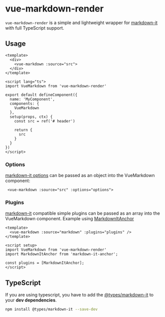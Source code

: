 # vue-markdown-render

`vue-markdown-render` is a simple and lightweight wrapper for [markdown-it](https://markdown-it.github.io/) with full TypeScript support.

## Usage

```vue
<template>
  <div>
    <vue-markdown :source="src">
  </div>
</template>

<script lang="ts">
import VueMarkdown from 'vue-markdown-render'

export default defineComponent({
  name: 'MyComponent',
  components: {
    VueMarkdown
  },
  setup(props, ctx) {
    const src = ref('# header')

    return {
      src
    }
  }
})
</script>
```

### Options

[markdown-it options](https://github.com/markdown-it/markdown-it#init-with-presets-and-options) can be passed as an object into the VueMarkdown component:

```vue
 <vue-markdown :source="src" :options="options">
```

### Plugins

[markdown-it](https://github.com/markdown-it/markdown-it#plugins-load) compatible simple plugins can be passed as an array into the VueMarkdown component. Example using [MarkdownItAnchor](https://www.npmjs.com/package/markdown-it-anchor)
```vue
<template>
  <vue-markdown :source="markdown" :plugins="plugins" />
</template>

<script setup>
import VueMarkdown from 'vue-markdown-render'
import MarkdownItAnchor from 'markdown-it-anchor';

const plugins = [MarkdownItAnchor];
</script>
```

## TypeScript

If you are using typescript, you have to add the [@types/markdown-it](https://www.npmjs.com/package/@types/markdown-it) to your **dev dependencies**.

```bash
npm install @types/markdown-it --save-dev
```
